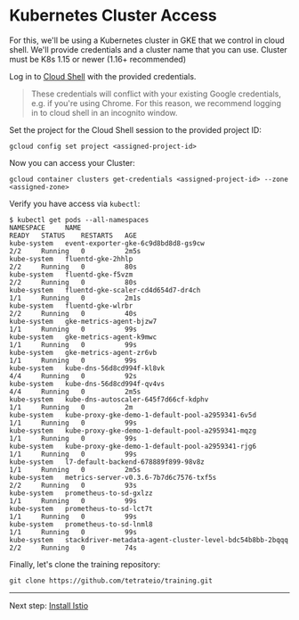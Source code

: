 Kubernetes Cluster Access
===

For this, we'll be using a Kubernetes cluster in GKE that we control in cloud shell. We'll provide credentials and a cluster name that you can use.
Cluster must be K8s 1.15 or newer (1.16+ recommended)

Log in to [Cloud Shell](https://ssh.cloud.google.com/cloudshell/editor) with the provided credentials.

> These credentials will conflict with your existing Google credentials, e.g. if you're using Chrome. For this reason, we recommend logging in to cloud shell in an incognito window.

Set the project for the Cloud Shell session to the provided project ID:

```shell
gcloud config set project <assigned-project-id>
```

Now you can access your Cluster:

```shell
gcloud container clusters get-credentials <assigned-project-id> --zone <assigned-zone>
```

Verify you have access via `kubectl`:

```shell
$ kubectl get pods --all-namespaces
NAMESPACE     NAME                                                       READY   STATUS    RESTARTS   AGE
kube-system   event-exporter-gke-6c9d8bd8d8-gs9cw                        2/2     Running   0          2m5s
kube-system   fluentd-gke-2hhlp                                          2/2     Running   0          80s
kube-system   fluentd-gke-f5vzm                                          2/2     Running   0          80s
kube-system   fluentd-gke-scaler-cd4d654d7-dr4ch                         1/1     Running   0          2m1s
kube-system   fluentd-gke-wlrbr                                          2/2     Running   0          40s
kube-system   gke-metrics-agent-bjzw7                                    1/1     Running   0          99s
kube-system   gke-metrics-agent-k9mwc                                    1/1     Running   0          99s
kube-system   gke-metrics-agent-zr6vb                                    1/1     Running   0          99s
kube-system   kube-dns-56d8cd994f-kl8vk                                  4/4     Running   0          92s
kube-system   kube-dns-56d8cd994f-qv4vs                                  4/4     Running   0          2m5s
kube-system   kube-dns-autoscaler-645f7d66cf-kdphv                       1/1     Running   0          2m
kube-system   kube-proxy-gke-demo-1-default-pool-a2959341-6v5d           1/1     Running   0          99s
kube-system   kube-proxy-gke-demo-1-default-pool-a2959341-mqzg           1/1     Running   0          99s
kube-system   kube-proxy-gke-demo-1-default-pool-a2959341-rjg6           1/1     Running   0          99s
kube-system   l7-default-backend-678889f899-98v8z                        1/1     Running   0          2m5s
kube-system   metrics-server-v0.3.6-7b7d6c7576-txf5s                     2/2     Running   0          93s
kube-system   prometheus-to-sd-gxlzz                                     1/1     Running   0          99s
kube-system   prometheus-to-sd-lct7t                                     1/1     Running   0          99s
kube-system   prometheus-to-sd-lnml8                                     1/1     Running   0          99s
kube-system   stackdriver-metadata-agent-cluster-level-bdc54b8bb-2bqqq   2/2     Running   0          74s
```

Finally, let's clone the training repository:

```shell
git clone https://github.com/tetrateio/training.git
```

---
Next step: [Install Istio](/modules/install/istio)